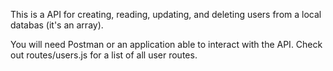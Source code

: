 This is a API for creating, reading, updating, and deleting users from a local databas (it's an array). 

You will need Postman or an application able to interact with the API.
Check out routes/users.js for a list of all user routes.